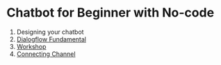 
# Chatbot for Beginner with No-code

1. Designing your chatbot
2. [Dialogflow Fundamental](dialogflow-fundamental/README.md)
3. [Workshop](workshop/README.md)
4. [Connecting Channel](connecting-channel/README.md)
